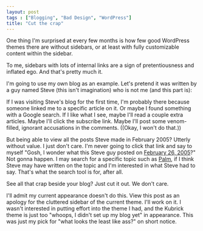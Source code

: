 ```yaml
---
layout: post
tags : ["Blogging", "Bad Design", "WordPress"]
title: "Cut the crap"
---
```

One thing I'm surprised at every few months is how few good WordPress themes there are without sidebars, or at least with fully customizable content within the sidebar.



To me, sidebars with lots of internal links are a sign of pretentiousness and inflated ego. And that's pretty much it.

<!--more-->

I'm going to use my own blog as an example. Let's pretend it was written by a guy named Steve (this isn't imagination) who is not me (and this part is):



If I was visiting Steve's blog for the first time, I'm probably there because someone linked me to a specific article on it. Or maybe I found something with a Google search. If I like what I see, maybe I'll read a couple extra articles. Maybe I'll click the subscribe link. Maybe I'll post some venom-filled, ignorant accusations in the comments. ((Okay, I won't do that.))



But being able to view all the posts Steve made in February 2005? Utterly without value. I just don't care.  I'm never going to click that link and say to myself "Gosh, I wonder what this Steve guy posted on <a href="/2005/02/palm-tungsten-t5/">February 26, 2005</a>?" Not gonna happen. I may search for a specific topic such as <a href="/?s=Palm">Palm</a>, if I think Steve may have written on the topic and I'm interested in what Steve had to say. That's what the search tool is for, after all.



See all that crap beside your blog? Just cut it out. We don't care.



I'll admit my current appearance doesn't do this. View this post as an apology for the cluttered sidebar of the current theme. I'll work on it. I wasn't interested in putting effort into the theme I had, and the Kubrick theme is just too "whoops, I didn't set up my blog yet" in appearance. This was just my pick for "what looks the least like ass?" on short notice.
